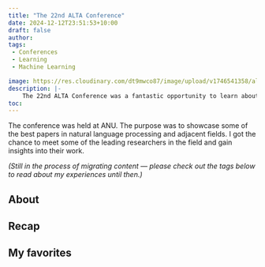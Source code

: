 ```yaml
---
title: "The 22nd ALTA Conference"
date: 2024-12-12T23:51:53+10:00
draft: false
author:
tags:
 - Conferences
 - Learning
 - Machine Learning

image: https://res.cloudinary.com/dt9mwco87/image/upload/v1746541358/alta_vtdd70.jpg
description: |-
    The 22nd ALTA Conference was a fantastic opportunity to learn about the latest advancements in machine learning and natural language processing. I had the chance to meet some of the leading researchers in the field and gain insights into their work.
toc:
--- 
```


<!-- --- hugo theme archetype:
title: "Alta"
date: 2025-05-06T23:51:53+10:00
draft: true
author:
tags:
image:
description:
toc:
--- -->

The conference was held at ANU. The purpose was to showcase some of the best papers in natural language processing and adjacent fields. I got the chance to meet some of the leading researchers in the field and gain insights into their work.

*(Still in the process of migrating content — please check out the tags below to read about my experiences until then.)*

## About

## Recap

## My favorites